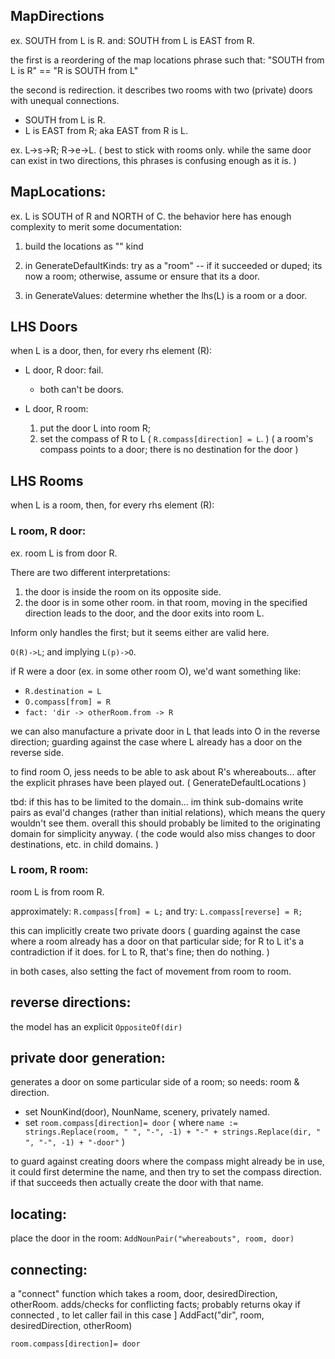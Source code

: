 MapDirections
----------------
ex. SOUTH from L is R. 
and: SOUTH from L is EAST from R.

the first is a reordering of the map locations phrase such that: "SOUTH from L is R" == "R is SOUTH from L"
	
the second is redirection. it describes two rooms with two (private) doors with unequal connections. 

* SOUTH from L is R.
* L is EAST from R; aka EAST from R is L.

ex. L->s->R; R->e->L. ( best to stick with rooms only. while the same door can exist in two directions, this phrases is confusing enough as it is. ) 


MapLocations:
--------------------
ex. L is SOUTH of R and NORTH of C.
the behavior here has enough complexity to merit some documentation:

1. build the locations as "" kind

2. in GenerateDefaultKinds: try as a "room" -- if it succeeded or duped; its now a room; 
otherwise, assume or ensure that its a door.

3. in GenerateValues:  determine whether the lhs(L) is a room or a door.

## LHS Doors

when L is a door, then, for every rhs element (R):
    
* L door, R door: fail. 
  * both can't be doors.
  
* L door, R room:     
  1. put the door L into room R;
  2. set the compass of R to L ( `R.compass[direction] = L`. )
    ( a room's compass points to a door; there is no destination for the door )

## LHS Rooms

when L is a room, then, for every rhs element (R):

### L room, R door:
ex. room L is from door R.

There are two different interpretations:
1. the door is inside the room on its opposite side.
2. the door is in some other room. in that room, moving in the specified direction leads to the door, and the door exits into room L.

Inform only handles the first; but it seems either are valid here.

`O(R)->L`; and implying `L(p)->O`.
    
if R were a door (ex. in some other room O), we'd want something like:
* `R.destination = L`
* `O.compass[from] = R`
* `fact: 'dir -> otherRoom.from -> R`

we can also manufacture a private door in L that leads into O in the reverse direction; guarding against the case where L already has a door on the reverse side.

to find room O, jess needs to be able to ask about R's whereabouts... after the explicit phrases have been played out. ( GenerateDefaultLocations )

tbd: if this has to be limited to the domain... im think sub-domains write pairs as eval'd changes (rather than initial relations), which means the query wouldn't see them. overall this should probably be limited to the originating domain for simplicity anyway. ( the code would also miss changes to door destinations, etc. in child domains. )

### L room, R room:
room L is from room R.

approximately: `R.compass[from] = L;` and try: `L.compass[reverse] = R;`

this can implicitly create two private doors ( guarding against the case where a room already has a door on that particular side; for R to L it's a contradiction if it does. for L to R, that's fine; then do nothing. )

in both cases, also setting the fact of movement from room to room.

reverse directions:
---------------------
the model has an explicit `OppositeOf(dir)`

private door generation:
----------------
generates a door on some particular side of a room; so needs: room & direction.
* set NounKind(door), NounName, scenery, privately named.
* set `room.compass[direction]= door` ( where `name := strings.Replace(room, " ", "-", -1) + "-" + strings.Replace(dir, " ", "-", -1) + "-door"` )

to guard against creating doors where the compass might already be in use, it could first determine the name, and then try to set the compass direction. if that succeeds then actually create the door with that name.

locating:
-------
place the door in the room: `AddNounPair("whereabouts", room, door)`

connecting:
----------
a "connect" function which takes a room, door, desiredDirection, otherRoom.
 adds/checks for conflicting facts;
    probably returns okay if connected , to let caller fail in this case ]
    AddFact("dir", room, desiredDirection, otherRoom)

`room.compass[direction]= door`

